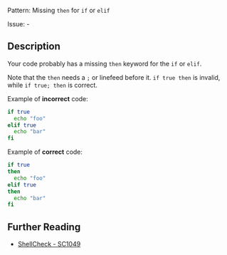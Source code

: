 Pattern: Missing `then` for `if` or `elif`

Issue: -

## Description

Your code probably has a missing `then` keyword for the `if` or `elif`.

Note that the `then` needs a `;` or linefeed before it. `if true then` is invalid, while `if true; then` is correct.

Example of **incorrect** code:

```sh
if true
  echo "foo"
elif true
  echo "bar"
fi
```

Example of **correct** code:

```sh
if true
then
  echo "foo"
elif true
then
  echo "bar"
fi
```

## Further Reading

* [ShellCheck - SC1049](https://github.com/koalaman/shellcheck/wiki/SC1049)
